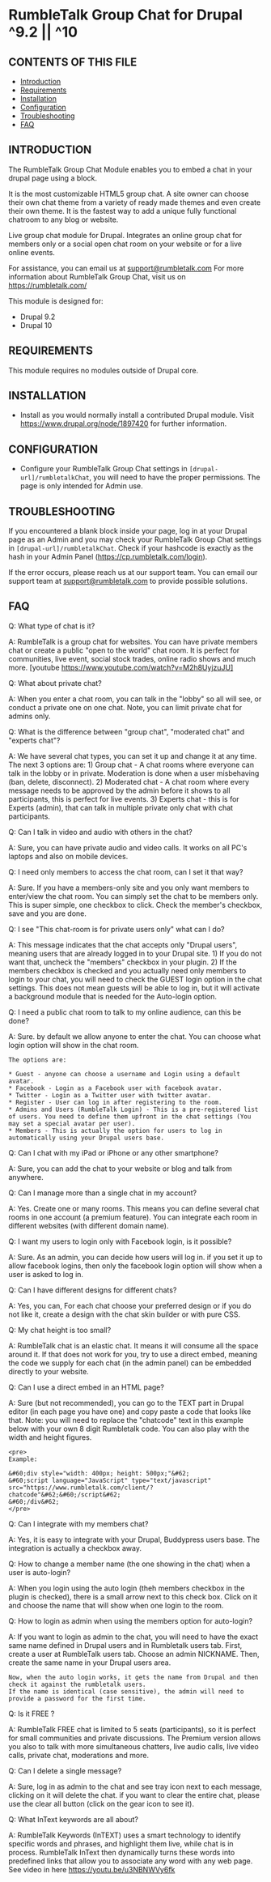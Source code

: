 # RumbleTalk Group Chat for Drupal ^9.2 || ^10

CONTENTS OF THIS FILE
---------------------

 * [Introduction](#introduction)
 * [Requirements](#requirements)
 * [Installation](#installation)
 * [Configuration](#configuration)
 * [Troubleshooting](#troubleshooting)
 * [FAQ](#faq)


INTRODUCTION
------------

The RumbleTalk Group Chat Module enables you to embed a chat in your drupal page using a block.

It is the most customizable HTML5 group chat. A site owner can choose their own chat theme from a variety of ready made themes and even create their own theme. It is the fastest way to add a unique fully functional chatroom to any blog or website.

Live group chat module for Drupal. Integrates an online group chat for members only or a social open chat room on your website or for a live online events.

For assistance, you can email us at support@rumbletalk.com
For more information about RumbleTalk Group Chat, visit us on https://rumbletalk.com/

This module is designed for:
 - Drupal 9.2
 - Drupal 10


REQUIREMENTS
------------

This module requires no modules outside of Drupal core.


INSTALLATION
------------

 * Install as you would normally install a contributed Drupal module. Visit
   https://www.drupal.org/node/1897420 for further information.


CONFIGURATION
-------------

- Configure your RumbleTalk Group Chat settings in `[drupal-url]/rumbletalkChat`, you
  will need to have the proper permissions. The page is only intended for Admin use.


TROUBLESHOOTING
---------------

If you encountered a blank block inside your page, log in at your Drupal page as an Admin and you may check your RumbleTalk Group Chat settings in `[drupal-url]/rumbletalkChat`. Check if your hashcode is exactly as the hash in your Admin Panel (https://cp.rumbletalk.com/login).

If the error occurs, please reach us at our support team. 
You can email our support team at support@rumbletalk.com to provide possible solutions.


FAQ
---

Q: What type of chat is it?

A: RumbleTalk is a group chat for websites. You can have private members chat or create a public "open to the world" chat room. 
It is perfect for communities, live event, social stock trades, online radio shows and much more.
[youtube https://www.youtube.com/watch?v=M2h8UyjzuJU]

Q: What about private chat?

A: When you enter a chat room, you can talk in the "lobby" so all will see, or conduct a private one on one chat. Note, you can limit private chat for admins only.

Q: What is the difference between "group chat", "moderated chat" and "experts chat"?

A:  We have several chat types, you can set it up and change it at any time. The next 3 options are:
    1) Group chat - A chat rooms where everyone can talk in the lobby or in private. Moderation is done when a user misbehaving (ban, delete, disconnect).
    2) Moderated chat - A chat room where every message needs to be approved by the admin before it shows to all participants, this is perfect for live events.
    3) Experts chat - this is for Experts (admin), that can talk in multiple private only chat with chat participants.  

Q: Can I talk in video and audio with others in the chat?

A: Sure, you can have private audio and video calls. It works on all PC's laptops and also on mobile devices.

Q: I need only members to access the chat room, can I set it that way?

A: Sure. If you have a members-only site and you only want members to enter/view the chat room. 
You can simply set the chat to be members only. This is super simple, one checkbox to click. Check the member's checkbox, save and you are done.

Q: I see "This chat-room is for private users only" what can I do?

A: This message indicates that the chat accepts only "Drupal users", meaning users that are already logged in to your Drupal site.
    1) If you do not want that, uncheck the "members" checkbox in your plugin.
    2) If the members checkbox is checked and you actually need only members to login to your chat, you will need to check the GUEST login option in the chat settings.
    This does not mean guests will be able to log in, but it will activate a background module that is needed for the Auto-login option.


Q: I need a public chat room to talk to my online audience, can this be done?

A: Sure. by default we allow anyone to enter the chat. You can choose what login option will show in the chat room. 

    The options are: 

    * Guest - anyone can choose a username and Login using a default avatar.
    * Facebook - Login as a Facebook user with facebook avatar.
    * Twitter - Login as a Twitter user with twitter avatar.
    * Register - User can log in after registering to the room.
    * Admins and Users (RumbleTalk Login) - This is a pre-registered list of users. You need to define them upfront in the chat settings (You may set a special avatar per user).  
    * Members - This is actually the option for users to log in automatically using your Drupal users base.

Q: Can I chat with my iPad or iPhone or any other smartphone?

A: Sure, you can add the chat to your website or blog and talk from anywhere.

Q: Can I manage more than a single chat in my account?

A:  Yes. Create one or many rooms. This means you can define several chat rooms in one account (a premium feature). 
    You can integrate each room in different websites (with different domain name).

Q: I want my users to login only with Facebook login, is it possible? 

A: Sure. As an admin, you can decide how users will log in. if you set it up to allow facebook logins, then only the facebook login option will show when a user is asked to log in. 

Q: Can I have different designs for different chats?

A: Yes, you can, For each chat choose your preferred design or if you do not like it, create a design with the chat skin builder or with pure CSS.

Q: My chat height is too small?

A:  RumbleTalk chat is an elastic chat. It means it will consume all the space around it. 
    If that does not work for you, try to use a direct embed, meaning the code we supply for each chat (in the admin panel) can be embedded directly to your website.

Q: Can I use a direct embed in an HTML page?
 
A:  Sure (but not recommended), you can go to the TEXT part in Drupal editor (in each page you have one) and copy paste a code that looks like that.
    Note: you will need to replace the "chatcode" text in this example below with your own 8 digit Rumbletalk code.
    You can also play with the width and height figures.

    <pre>
    Example: 

    &#60;div style="width: 400px; height: 500px;"&#62;
    &#60;script language="JavaScript" type="text/javascript" src="https://www.rumbletalk.com/client/?chatcode"&#62;&#60;/script&#62;
    &#60;/div&#62;
    </pre>

Q: Can I integrate with my members chat?
 
A:  Yes, it is easy to integrate with your Drupal, Buddypress users base.
    The integration is actually a checkbox away.

Q: How to change a member name (the one showing in the chat) when a user is auto-login?

A:  When you login using the auto login (theh members checkbox in the plugin is checked), there is a small arrow next to this check box.
    Click on it and choose the name that will show when one login to the room.

Q: How to login as admin when using the members option for auto-login?

A: If you want to login as admin to the chat, you will need to have the exact same name defined in Drupal users and in Rumbletalk users tab.
    First, create a user at RumbleTalk users tab. Choose an admin NICKNAME.
    Then, create the same name in your Drupal users area.

    Now, when the auto login works, it gets the name from Drupal and then check it against the rumbletalk users.
    If the name is identical (case sensitive), the admin will need to provide a password for the first time.

Q: Is it FREE ?
 
A:  RumbleTalk FREE chat is limited to 5 seats (participants), so it is perfect for small communities and private discussions.
    The Premium version allows you also to talk with more simultaneous chatters, live audio calls, live video calls, private chat, moderations and more.

Q: Can I delete a single message?

A: Sure, log in as admin to the chat and see tray icon next to each message, clicking on it will delete the chat. if you want to clear the entire chat, please use the clear all button (click on the gear icon to see it).

Q: What InText keywords are all about?

A:  RumbleTalk Keywords (InTEXT) uses a smart technology to identify specific words and phrases, and highlight them live, while chat is in process. 
    RumbleTalk InText then dynamically turns these words into predefined links that allow you to associate any word with any web page.
    See video in here https://youtu.be/u3NBNWVy6fk
